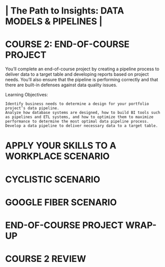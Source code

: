 # | The Path to Insights: DATA MODELS & PIPELINES |

# COURSE 2: END-OF-COURSE PROJECT

You’ll complete an end-of-course project by creating a pipeline process to deliver data to a target table and developing reports based on project needs. You’ll also ensure that the pipeline is performing correctly and that there are built-in defenses against data quality issues.

Learning Objectives:

    Identify business needs to determine a design for your portfolio project’s data pipeline.
    Analyze how database systems are designed, how to build BI tools such as pipelines and ETL systems, and how to optimize them to maximize performance to determine the most optimal data pipeline process.
    Develop a data pipeline to deliver necessary data to a target table.

# APPLY YOUR SKILLS TO A WORKPLACE SCENARIO

# CYCLISTIC SCENARIO

# GOOGLE FIBER SCENARIO

# END-OF-COURSE PROJECT WRAP-UP

# COURSE 2 REVIEW


